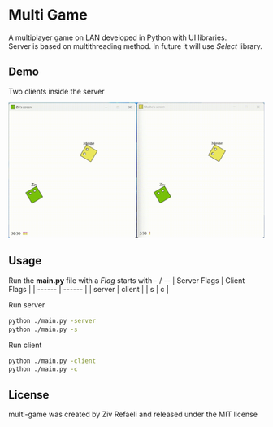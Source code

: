 # Multi Game
A multiplayer game on LAN developed in Python with UI libraries.
<br />
Server is based on multithreading method. In future it will use _Select_ library.

## Demo
Two clients inside the server

![multi-game](/assets/demo.gif)

## Usage
Run the **main.py** file with a _Flag_ starts with - / --
| Server Flags | Client Flags |
| ------ | ------ |
| server | client |
| s | c |

Run server
```bash
python ./main.py -server
python ./main.py -s
```

Run client
```bash
python ./main.py -client
python ./main.py -c
```

## License
multi-game was created by Ziv Refaeli and released under the MIT license
